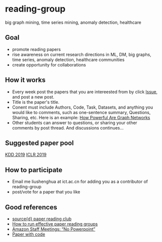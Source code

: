 # reading-group
big graph mining, time series mining, anomaly detection, healthcare


## Goal

- promote reading papers
- rise awareness on current research directions in ML, DM, big graphs, time series, anomaly detection, healthcare communities
- create opportunity for collaborations

## How it works

- Every week post the papers that you are intereested from by click [Issue](https://github.com/shenghua-liu/reading-group/issues), and post a new post.
- Title is the paper's title.
- Conent must include Authors, Code, Task, Datasets, and anything you would like to comments, such as one-sentence summary, Questions, Sharing, etc. 
  Here is an example: [How Powerful Are Graph Networks](https://docs.google.com/document/d/1-xEng8w-Zw1sT23Wtxo5etXcEOTsx7q1TYT29nHBkhE/edit)
- Other students can answer to questions, or sharing your other comments by post thread. And discussions continues...

## Suggested paper pool
[KDD 2019](https://www.kdd.org/kdd2019/accepted-papers#!)
[ICLR 2019](https://paperswithcode.com/conference/iclr-2019)

## How to participate
- Email me liushenghua at ict.ac.cn for adding you as a contributor of reading-group
- post/vote for a paper that you like

## Good references
- [source{d} paper reading club](https://github.com/src-d/reading-club/blob/master/README.md)
- [How to run effective paper reading groups](http://muratbuffalo.blogspot.com/2015/05/how-to-run-effective-paper-reading.html)
- [Amazon Staff Meetings: “No Powerpoint”](https://conorneill.com/2012/11/30/amazon-staff-meetings-no-powerpoint/)
- [Paper with code](https://paperswithcode.com)

